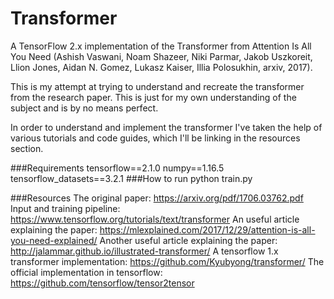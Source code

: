 # Transformer
A TensorFlow 2.x implementation of the Transformer from Attention Is All You Need (Ashish Vaswani, Noam Shazeer, Niki Parmar, Jakob Uszkoreit, Llion Jones, Aidan N. Gomez, Lukasz Kaiser, Illia Polosukhin, arxiv, 2017).

This is my attempt at trying to understand and recreate the transformer from the research paper. This is just for my own understanding of the subject and is by no means perfect.

In order to understand and implement the transformer I've taken the help of various tutorials and code guides, which I'll be linking in the resources section.

###Requirements
tensorflow==2.1.0
numpy==1.16.5
tensorflow_datasets==3.2.1
###How to run
python train.py

###Resources
The original paper: https://arxiv.org/pdf/1706.03762.pdf
Input and training pipeline: https://www.tensorflow.org/tutorials/text/transformer
An useful article explaining the paper: https://mlexplained.com/2017/12/29/attention-is-all-you-need-explained/
Another useful article explaining the paper: http://jalammar.github.io/illustrated-transformer/
A tensorflow 1.x transformer implementation: https://github.com/Kyubyong/transformer/
The official implementation in tensorflow: https://github.com/tensorflow/tensor2tensor

